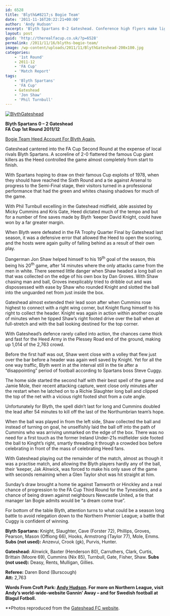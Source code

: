 ```yaml
---
id: 6528
title: 'Blyth&#8217;s Bogie Team'
date: '2011-11-16T20:22:21+00:00'
author: 'Andy Hudson'
excerpt: 'Blyth Spartans 0-2 Gateshead. Conference high flyers make light of their North East rivals, Jon Shaw tormentor in chief. Andy Hudson at Croft Park.'
layout: post
guid: 'http://therealfacup.co.uk/?p=6528'
permalink: /2011/11/16/blyths-bogie-team/
image: /wp-content/uploads/2011/11/BlythGateshead-200x100.jpg
categories:
    - '1st Round'
    - 2011-12
    - 'FA Cup'
    - 'Match Report'
tags:
    - 'Blyth Spartans'
    - 'FA Cup'
    - Gateshead
    - 'Jon Shaw'
    - 'Phil Turnbull'
---
```


[![](http://therealfacup.co.uk/wp-content/uploads/2011/11/BlythGateshead.jpg "BlythGateshead")](http://therealfacup.co.uk/2011/11/16/blyths-bogie-team/blythgateshead/)

**Blyth Spartans 0 – 2 Gateshead**  
**FA Cup 1st Round 2011/12**

<span style="text-decoration: underline;">Bogie Team Heed Account For Blyth Again.</span>

Gateshead cantered into the FA Cup Second Round at the expense of local rivals Blyth Spartans. A scoreline of 2-0 flattered the famous Cup giant killers as the Heed controlled the game almost completely from start to finish.

With Spartans hoping to draw on their famous Cup exploits of 1978, when they should have reached the Sixth Round and a tie against Arsenal to progress to the Semi-Final stage, their visitors turned in a professional performance that had the green and whites chasing shadows for much of the game.

With Phil Turnbull excelling in the Gateshead midfield, able assisted by Micky Cummins and Kris Gate, Heed dictated much of the tempo and but for a number of fine saves made by Blyth ‘keeper David Knight, could have won by a far greater margin.

When Blyth were defeated in the FA Trophy Quarter Final by Gateshead last season, it was a defensive error that allowed the Heed to open the scoring, and the hosts were again guilty of falling behind as a result of their own play.

Dangerman Jon Shaw helped himself to his 19<sup>th</sup> goal of the season, this being his 20<sup>th</sup> game, after 14 minutes where the only attacks came from the men in white. There seemed little danger when Shaw headed a long ball on that was collected on the edge of his own box by Dan Groves. With Shaw chasing man and ball, Groves inexplicably tried to dribble out and was dispossessed with ease by Shaw who rounded Knight and slotted the ball into the unguarded net from just inside the box.

Gateshead almost extended their lead soon after when Cummins rose highest to connect with a right wing corner, but Knight flung himself to his right to collect the header. Knight was again in action within another couple of minutes when he tipped Shaw’s right footed drive over the ball when at full-stretch and with the ball looking destined for the top corner.

With Gateshead’s defence rarely called into action, the chances came thick and fast for the Heed Army in the Plessey Road end of the ground, making up 1,014 of the 2,763 crowd.

Before the first half was out, Shaw went close with a volley that flew just over the bar before a header was again well saved by Knight. Yet for all the one way traffic, Blyth went in at the interval still in the tie after a “disappointing” period of football according to Spartans boss Steve Cuggy.

The home side started the second half with their best spell of the game and Jamie Mole, their recent attacking capture, went close only minutes after the restart when he latched on to a Richie Slaughter long ball and clipped the top of the net with a vicious right footed shot from a cute angle.

Unfortunately for Blyth, the spell didn’t last for long and Cummins doubled the lead after 54 minutes to kill off the last of the Northumbrian team’s hope.

When the ball was played in from the left side, Shaw collected the ball and instead of turning on goal, he unselfishly laid the ball off into the path of Cummins who was arriving unmarked on the edge of the box. There was no need for a first touch as the former Ireland Under-21s midfielder side footed the ball to Kinght’s right, smartly threading it through a crowded box before celebrating in front of the mass of celebrating Heed fans.

With Gateshead playing out the remainder of the match, almost as though it was a practise match, and allowing the Blyth players hardly any of the ball, their ‘keeper, Jak Alnwick, was forced to make his only save of the game with seconds remaining when a Glen Taylor shot was hit straight at him.

Sunday’s draw brought a home tie against Tamworth or Hinckley and a real chance of progression to the FA Cup Third Round for the Tynesiders, and a chance of being drawn against neighbours Newcastle United, a tie that manager Ian Bogie admits would be “a dream come true”.

For bottom of the table Blyth, attention turns to what could be a season long battle to avoid relegation down to the Northern Premier League; a battle that Cuggy is confident of winning.

**Blyth Spartans:** Knight, Slaughter, Cave (Forster 72), Phillips, Groves, Pearson, Mason (Offiong 66), Hooks, Armstrong (Taylor 77), Mole, Emms. **Subs (not used):** Anzevui, Crook (gk), Purvis, Hunter.

**Gateshead:** Alnwick, Baxter (Henderson 80), Carruthers, Clark, Curtis, Brittain (Moore 69), Cummins (Nix 85), Turnbull, Gate, Fisher, Shaw. **Subs (not used):** Deasy, Rents, Mulligan, Gillies.

**Referee:** Daren Bond (Burscough)  
**Att:** 2,763

**Words From Croft Park: [Andy Hudson](http://twitter.com/#%21/HuddoHudson). For more on Northern League, visit Andy’s world-wide-website Gannin’ Away – and for Swedish football at Blagul Fotboll.**

**Photos reproduced from the [Gateshead FC website](http://www.gateshead-fc.com/3695/gateshead-given-home-draw-in-fa-cup).